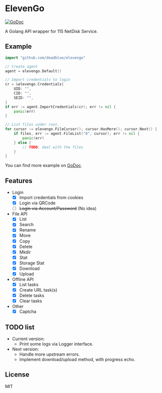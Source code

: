 # ElevenGo

[![GoDoc](https://godoc.org/github.com/deadblue/elevengo?status.svg)](https://godoc.org/github.com/deadblue/elevengo)

A Golang API wrapper for 115 NetDisk Service.

## Example

```go
import "github.com/deadblue/elevengo"

// Create agent
agent = elevengo.Default()

// Import credentials to login
cr = &elevengo.Credentials{
    UID: "",
    CID: "",
    SEID: "",
}
if err := agent.ImportCredentials(cr); err != nil {
    panic(err)
}

// List files under root.
for cursor := elevengo.FileCursor(); cursor.HasMore(); cursor.Next() {
    if files, err := agent.FileList("0", cursor); err != nil {
        panic(err)
    } else {
        // TODO: deal with the files
    }
}
```

You can find more example on [GoDoc](https://godoc.org/github.com/deadblue/elevengo).

## Features

* Login
  * [x] Import credentials from cookies
  * [x] Login via QRCode
  * [ ] ~~Login via Account/Password~~ (No idea)
* File API
  * [x] List
  * [x] Search
  * [x] Rename
  * [x] Move
  * [x] Copy
  * [x] Delete
  * [x] Mkdir
  * [x] Stat
  * [x] Storage Stat
  * [x] Download
  * [x] Upload
* Offline API
  * [x] List tasks
  * [x] Create URL task(s)
  * [x] Delete tasks
  * [x] Clear tasks
* Other
  * [x] Captcha

## TODO list

* Current version:
  * Print some logs via Logger interface.
* Next version:
  * Handle more upstream errors.
  * Implement download/upload method, with progress echo.

## License

MIT